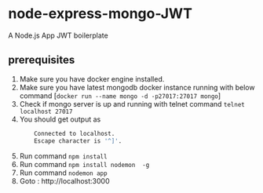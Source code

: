 # node-express-mongo-JWT
A Node.js App JWT boilerplate 


prerequisites
---------------
1. Make sure you have docker engine installed.
2. Make sure you have latest mongodb docker instance running with below command [`docker run --name mongo -d -p27017:27017 mongo`]
3. Check if mongo server is up and running with telnet command `telnet localhost 27017`
4. You should get output as 
    ```bash
        Connected to localhost.
        Escape character is '^]'.
    ```
4. Run command `npm install`
5. Run command `npm install nodemon  -g`
6. Run command `nodemon app`
7. Goto : http://localhost:3000